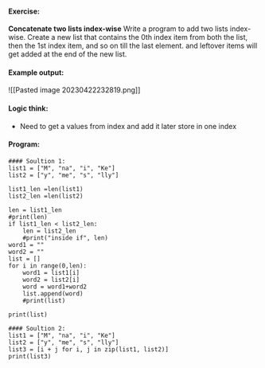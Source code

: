 #### Exercise:
**Concatenate two lists index-wise**
	Write a program to add two lists index-wise. Create a new list that contains the 0th index item from both the list, then the 1st index item, and so on till the last element. and leftover items will get added at the end of the new list.

#### Example output:

![[Pasted image 20230422232819.png]]

#### Logic think:
* Need to get a values from index and add it later store in one index

#### Program:

```
#### Soultion 1:
list1 = ["M", "na", "i", "Ke"]
list2 = ["y", "me", "s", "lly"]

list1_len =len(list1)
list2_len =len(list2)

len = list1_len
#print(len)
if list1_len < list2_len:
    len = list2_len
    #print("inside if", len)
word1 = ""
word2 = ""
list = []
for i in range(0,len):
    word1 = list1[i]
    word2 = list2[i]
    word = word1+word2
    list.append(word)
    #print(list)

print(list)
```

```
#### Soultion 2:
list1 = ["M", "na", "i", "Ke"] 
list2 = ["y", "me", "s", "lly"]
list3 = [i + j for i, j in zip(list1, list2)]
print(list3)
```